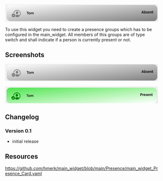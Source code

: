 ![image|690x89](../images/mainWidget_Presence_no.jpg)

To use this widget you need to create a presence groups which has to be configured in the main_widget. All members of this groups are of type switch and shall indicate if a person is currently present or not.

## Screenshots
![image|690x89](../images/mainWidget_Presence_no.jpg)

![image|690x92](../images/mainWidget_Presence_yes.jpg)


## Changelog

### Version 0.1
- initial release

## Resources

https://github.com/hmerk/main_widget/blob/main/Presence/main_widget_Presence_Card.yaml